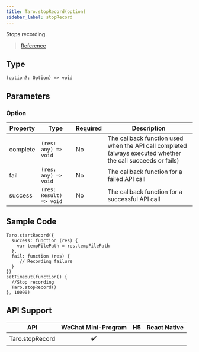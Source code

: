 ```yaml
---
title: Taro.stopRecord(option)
sidebar_label: stopRecord
---
```


Stops recording.

> [Reference](https://developers.weixin.qq.com/miniprogram/en/dev/api/media/recorder/wx.stopRecord.html)

## Type

```tsx
(option?: Option) => void
```

## Parameters

### Option

<table>
  <thead>
    <tr>
      <th>Property</th>
      <th>Type</th>
      <th style={{ textAlign: "center"}}>Required</th>
      <th>Description</th>
    </tr>
  </thead>
  <tbody>
    <tr>
      <td>complete</td>
      <td><code>(res: any) =&gt; void</code></td>
      <td style={{ textAlign: "center"}}>No</td>
      <td>The callback function used when the API call completed (always executed whether the call succeeds or fails)</td>
    </tr>
    <tr>
      <td>fail</td>
      <td><code>(res: any) =&gt; void</code></td>
      <td style={{ textAlign: "center"}}>No</td>
      <td>The callback function for a failed API call</td>
    </tr>
    <tr>
      <td>success</td>
      <td><code>(res: Result) =&gt; void</code></td>
      <td style={{ textAlign: "center"}}>No</td>
      <td>The callback function for a successful API call</td>
    </tr>
  </tbody>
</table>

## Sample Code

```tsx
Taro.startRecord({
  success: function (res) {
    var tempFilePath = res.tempFilePath
  },
  fail: function (res) {
     // Recording failure
  }
})
setTimeout(function() {
  //Stop recording
  Taro.stopRecord()
}, 10000)
```

## API Support

| API | WeChat Mini-Program | H5 | React Native |
| :---: | :---: | :---: | :---: |
| Taro.stopRecord | ✔️ |  |  |
